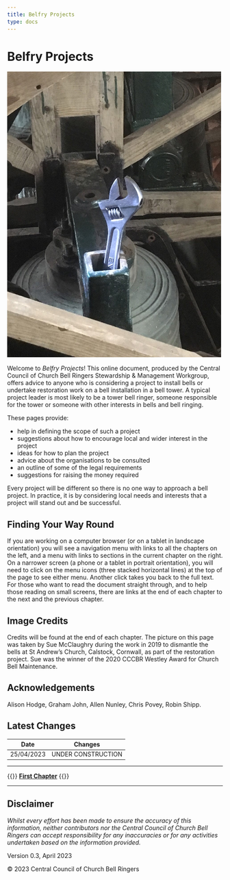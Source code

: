 ```yaml
---
title: Belfry Projects
type: docs
---
```




# Belfry Projects

![Parked adjustable spanner](welcome-page-fig.jpg)

Welcome to *Belfry Projects*! This online document, produced by the Central Council of Church Bell Ringers Stewardship & Management Workgroup, offers advice to anyone who is considering a project to install bells or undertake restoration work on a bell installation in a bell tower. A typical project leader is most likely to be a tower bell ringer, someone responsible for the tower or someone with other interests in bells and bell ringing.

These pages provide: 
  - help in defining the scope of such a project
  - suggestions about how to encourage local and wider interest in the project
  - ideas for how to plan the project
  - advice about the organisations to be consulted
  - an outline of some of the legal requirements
  - suggestions for raising the money required

Every project will be different so there is no one way to approach a bell project. In practice, it is by considering local needs and interests that a project will stand out and be successful. 

## Finding Your Way Round

If you are working on a computer browser (or on a tablet in landscape orientation) you will see a navigation menu with links to all the chapters on the left, and a menu with links to sections in the current chapter on the right. On a narrower screen (a phone or a tablet in portrait orientation), you will need to click on the menu icons (three stacked horizontal lines) at the top of the page to see either menu. Another click takes you back to the full text. For those who want to read the document straight through, and to help those reading on small screens, there are links at the end of each chapter to the next and the previous chapter.

## Image Credits

Credits will be found at the end of each chapter. The picture on this page was taken by Sue McClaughry during the work in 2019 to dismantle the bells at St Andrew’s Church, Calstock, Cornwall, as part of the restoration project. Sue was the winner of the 2020 CCCBR Westley Award for Church Bell Maintenance. 

## Acknowledgements

Alison Hodge, Graham John, Allen Nunley, Chris Povey, Robin Shipp.

## Latest Changes

| Date | Changes |
| ---- | ---- |
| 25/04/2023 | UNDER CONSTRUCTION |


----

{{<hint info>}}
**[First Chapter](/docs/010-introduction/)**
{{</hint>}}

-----

## Disclaimer

*Whilst every effort has been made to ensure the accuracy of this information, neither contributors nor the Central Council of Church Bell Ringers can accept responsibility for any inaccuracies or for any activities undertaken based on the information provided.*

Version 0.3, April 2023

© 2023 Central Council of Church Bell Ringers

